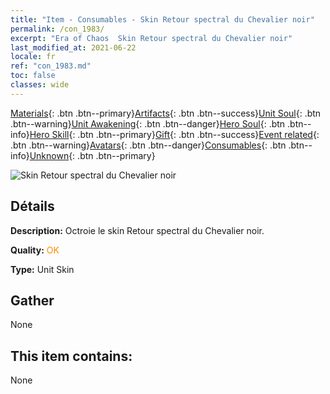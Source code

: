 ```yaml
---
title: "Item - Consumables - Skin Retour spectral du Chevalier noir"
permalink: /con_1983/
excerpt: "Era of Chaos  Skin Retour spectral du Chevalier noir"
last_modified_at: 2021-06-22
locale: fr
ref: "con_1983.md"
toc: false
classes: wide
---
```

 [Materials](/ItemsFR/){: .btn .btn--primary}[Artifacts](/ItemsFR/Artifacts/){: .btn .btn--success}[Unit Soul](/ItemsFR/UnitSoul/){: .btn .btn--warning}[Unit Awakening](/ItemsFR/UnitAwakening/){: .btn .btn--danger}[Hero Soul](/ItemsFR/HeroSoul/){: .btn .btn--info}[Hero Skill](/ItemsFR/HeroSkill/){: .btn .btn--primary}[Gift](/ItemsFR/Gift/){: .btn .btn--success}[Event related](/ItemsFR/Events/){: .btn .btn--warning}[Avatars](/ItemsFR/Avatars/){: .btn .btn--danger}[Consumables](/ItemsFR/Consumables/){: .btn .btn--info}[Unknown](/ItemsFR/Unknown/){: .btn .btn--primary}

 ![Skin Retour spectral du Chevalier noir](/images/u/ti_heianqishipifu.jpg)

## Détails
 **Description:** Octroie le skin Retour spectral du Chevalier noir.

 **Quality:** <span style="color: #FF8C00">OK</span>

 **Type:** Unit Skin

## Gather

  None

## This item contains:

  None

